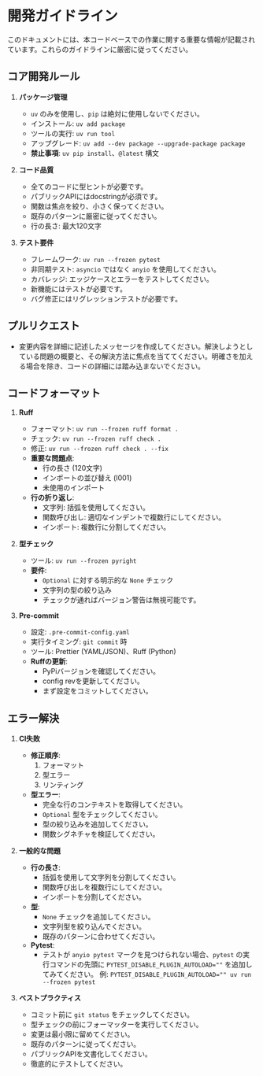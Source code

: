 # 開発ガイドライン

このドキュメントには、本コードベースでの作業に関する重要な情報が記載されています。これらのガイドラインに厳密に従ってください。

## コア開発ルール

1.  **パッケージ管理**
    -   `uv` のみを使用し、`pip` は絶対に使用しないでください。
    -   インストール: `uv add package`
    -   ツールの実行: `uv run tool`
    -   アップグレード: `uv add --dev package --upgrade-package package`
    -   **禁止事項**: `uv pip install`、`@latest` 構文

2.  **コード品質**
    -   全てのコードに型ヒントが必要です。
    -   パブリックAPIにはdocstringが必須です。
    -   関数は焦点を絞り、小さく保ってください。
    -   既存のパターンに厳密に従ってください。
    -   行の長さ: 最大120文字

3.  **テスト要件**
    -   フレームワーク: `uv run --frozen pytest`
    -   非同期テスト: `asyncio` ではなく `anyio` を使用してください。
    -   カバレッジ: エッジケースとエラーをテストしてください。
    -   新機能にはテストが必要です。
    -   バグ修正にはリグレッションテストが必要です。

## プルリクエスト

- 変更内容を詳細に記述したメッセージを作成してください。解決しようとしている問題の概要と、その解決方法に焦点を当ててください。明確さを加える場合を除き、コードの詳細には踏み込まないでください。

## コードフォーマット

1.  **Ruff**
    -   フォーマット: `uv run --frozen ruff format .`
    -   チェック: `uv run --frozen ruff check .`
    -   修正: `uv run --frozen ruff check . --fix`
    -   **重要な問題点**:
        -   行の長さ (120文字)
        -   インポートの並び替え (I001)
        -   未使用のインポート
    -   **行の折り返し**:
        -   文字列: 括弧を使用してください。
        -   関数呼び出し: 適切なインデントで複数行にしてください。
        -   インポート: 複数行に分割してください。

2.  **型チェック**
    -   ツール: `uv run --frozen pyright`
    -   **要件**:
        -   `Optional` に対する明示的な `None` チェック
        -   文字列の型の絞り込み
        -   チェックが通ればバージョン警告は無視可能です。

3.  **Pre-commit**
    -   設定: `.pre-commit-config.yaml`
    -   実行タイミング: `git commit` 時
    -   ツール: Prettier (YAML/JSON)、Ruff (Python)
    -   **Ruffの更新**:
        -   PyPiバージョンを確認してください。
        -   config revを更新してください。
        -   まず設定をコミットしてください。

## エラー解決

1.  **CI失敗**
    -   **修正順序**:
        1.  フォーマット
        2.  型エラー
        3.  リンティング
    -   **型エラー**:
        -   完全な行のコンテキストを取得してください。
        -   `Optional` 型をチェックしてください。
        -   型の絞り込みを追加してください。
        -   関数シグネチャを検証してください。

2.  **一般的な問題**
    -   **行の長さ**:
        -   括弧を使用して文字列を分割してください。
        -   関数呼び出しを複数行にしてください。
        -   インポートを分割してください。
    -   **型**:
        -   `None` チェックを追加してください。
        -   文字列型を絞り込んでください。
        -   既存のパターンに合わせてください。
    -   **Pytest**:
        -   テストが `anyio pytest` マークを見つけられない場合、`pytest` の実行コマンドの先頭に `PYTEST_DISABLE_PLUGIN_AUTOLOAD=""` を追加してみてください。
          例: `PYTEST_DISABLE_PLUGIN_AUTOLOAD="" uv run --frozen pytest`

3.  **ベストプラクティス**
    -   コミット前に `git status` をチェックしてください。
    -   型チェックの前にフォーマッターを実行してください。
    -   変更は最小限に留めてください。
    -   既存のパターンに従ってください。
    -   パブリックAPIを文書化してください。
    -   徹底的にテストしてください。
